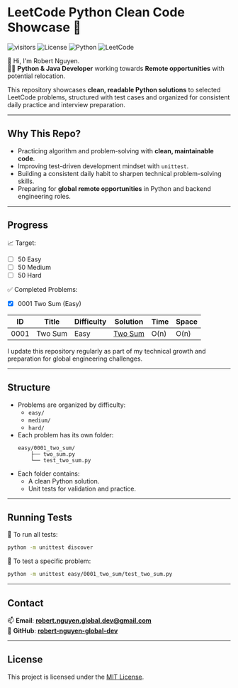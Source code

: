 # LeetCode Python Clean Code Showcase 🚀

![visitors](https://visitor-badge.laobi.icu/badge?page_id=robert-nguyen-global-dev.leetocode-python-showcase)
![License](https://img.shields.io/badge/license-MIT-blue.svg)
![Python](https://img.shields.io/badge/language-python-blue)
![LeetCode](https://img.shields.io/badge/LeetCode-Active-brightgreen)

👋 Hi, I'm Robert Nguyen.  
👨‍💻 **Python & Java Developer** working towards **Remote opportunities** with potential relocation.

This repository showcases **clean, readable Python solutions** to selected LeetCode problems, structured with test cases and organized for consistent daily practice and interview preparation.

---

## Why This Repo?

- Practicing algorithm and problem-solving with **clean, maintainable code**.
- Improving test-driven development mindset with `unittest`.
- Building a consistent daily habit to sharpen technical problem-solving skills.
- Preparing for **global remote opportunities** in Python and backend engineering roles.

---

## Progress
📈 Target:
- [ ] 50 Easy
- [ ] 50 Medium
- [ ] 50 Hard

✅ Completed Problems:
- [x] 0001 Two Sum (Easy)

| ID   | Title   | Difficulty | Solution                          | Time | Space |
| ---- | ------- | ---------- | --------------------------------- | ---- | ----- |
| 0001 | Two Sum | Easy       | [Two Sum](./easy/0001_two_sum.py) | O(n) | O(n)  |

I update this repository regularly as part of my technical growth and preparation for global engineering challenges.

---

## Structure

- Problems are organized by difficulty:
    - `easy/`
    - `medium/`
    - `hard/`
- Each problem has its own folder:
    ```
    easy/0001_two_sum/
        ├── two_sum.py
        └── test_two_sum.py
    ```
- Each folder contains:
    - A clean Python solution.
    - Unit tests for validation and practice.

---

## Running Tests

🚀 To run all tests:
```bash
python -m unittest discover
```
🚀 To test a specific problem:
```bash
python -m unittest easy/0001_two_sum/test_two_sum.py
```

---

## Contact
📫 **Email**: [**robert.nguyen.global.dev@gmail.com**](mailto:robert.nguyen.global.dev@gmail.com)  
🔗 **GitHub**: [**robert-nguyen-global-dev**](https://github.com/robert-nguyen-global-dev)

---

## License

This project is licensed under the [MIT License](LICENSE).